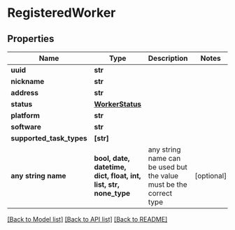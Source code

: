 # RegisteredWorker


## Properties
Name | Type | Description | Notes
------------ | ------------- | ------------- | -------------
**uuid** | **str** |  | 
**nickname** | **str** |  | 
**address** | **str** |  | 
**status** | [**WorkerStatus**](WorkerStatus.md) |  | 
**platform** | **str** |  | 
**software** | **str** |  | 
**supported_task_types** | **[str]** |  | 
**any string name** | **bool, date, datetime, dict, float, int, list, str, none_type** | any string name can be used but the value must be the correct type | [optional]

[[Back to Model list]](../README.md#documentation-for-models) [[Back to API list]](../README.md#documentation-for-api-endpoints) [[Back to README]](../README.md)


